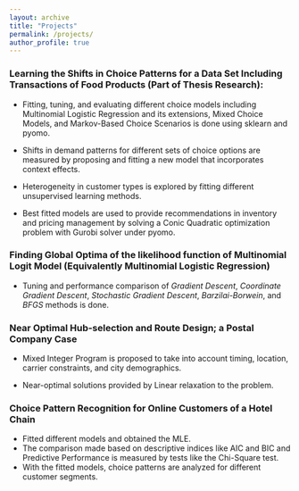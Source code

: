 ```yaml
---
layout: archive
title: "Projects"
permalink: /projects/
author_profile: true
---
```


### Learning the Shifts in Choice Patterns for a Data Set Including Transactions of Food Products (Part of Thesis Research): 

* Fitting, tuning, and evaluating different choice models including Multinomial Logistic Regression and its extensions, Mixed Choice Models, and Markov-Based Choice Scenarios is done using sklearn and pyomo.

* Shifts in demand patterns for different sets of choice options are measured by proposing and fitting a new model that incorporates context effects.

* Heterogeneity in customer types is explored by fitting different unsupervised learning methods. 

* Best fitted models are used to provide recommendations in inventory and pricing management by solving a Conic Quadratic optimization problem with Gurobi solver under pyomo.

### Finding Global Optima of the likelihood function of Multinomial Logit Model (Equivalently Multinomial Logistic Regression)

* Tuning and performance comparison of *Gradient Descent*, *Coordinate Gradient Descent*, *Stochastic Gradient Descent*, *Barzilai-Borwein*, and *BFGS* methods is done.

### Near Optimal Hub-selection and Route Design; a Postal Company Case

* Mixed Integer Program is proposed to take into account timing, location, carrier constraints, and city demographics.

* Near-optimal solutions provided by Linear relaxation to the problem.

### Choice Pattern Recognition for Online Customers of a Hotel Chain

* Fitted different models and obtained the MLE.
* The comparison made based on descriptive indices like AIC and BIC and Predictive Performance is measured by tests like the Chi-Square test.
* With the fitted models, choice patterns are analyzed for different customer segments.
